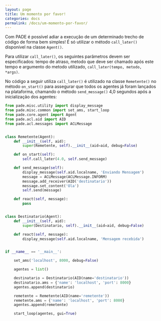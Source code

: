 ```yaml
---
layout: page
title: Um momento por favor!
categories: docs
permalink: /docs/um-momento-por-favor/
---
```


Com PADE é possível adiar a execução de um determinado trecho de código de forma bem simples! É só utilizar o método `call_later()` disponível na classe `Agent()`. 

Para utilizar `call_later()`, os seguintes parâmetros devem ser especificados: tempo de atraso, metodo que deve ser chamado após este tempo e argumento do metodo utilizado, `call_later(tempo, metodo, *args)`. 

No código a seguir utiliza `call_later()` é utilizado na classe `Remetente()` no método `on_start()` para assegurar que todos os agentes já foram lançados na plataforma, chamando o método `send_message()` 4,0 segundos após a inicialização dos agentes:

```python
from pade.misc.utility import display_message
from pade.misc.common import set_ams, start_loop
from pade.core.agent import Agent
from pade.acl.aid import AID
from pade.acl.messages import ACLMessage


class Remetente(Agent):
    def __init__(self, aid):
        super(Remetente, self).__init__(aid=aid, debug=False)

    def on_start(self):
        self.call_later(4.0, self.send_message)

    def send_message(self):
        display_message(self.aid.localname, 'Enviando Mensagem')
        message = ACLMessage(ACLMessage.INFORM)
        message.add_receiver(AID('destinatario'))
        message.set_content('Ola')
        self.send(message)

    def react(self, message):
        pass


class Destinatario(Agent):
    def __init__(self, aid):
        super(Destinatario, self).__init__(aid=aid, debug=False)

    def react(self, message):
        display_message(self.aid.localname, 'Mensagem recebida')


if __name__ == '__main__':

    set_ams('localhost', 8000, debug=False)

    agentes = list()

    destinatario = Destinatario(AID(name='destinatario'))
    destinatario.ams = {'name': 'localhost', 'port': 8000}
    agentes.append(destinatario)

    remetente = Remetente(AID(name='remetente'))
    remetente.ams = {'name': 'localhost', 'port': 8000}
    agentes.append(remetente)

    start_loop(agentes, gui=True)
```